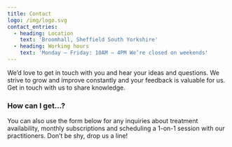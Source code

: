 ```yaml
---
title: Contact
logo: /img/logo.svg
contact_entries:
  - heading: Location
    text: 'Broomhall, Sheffield South Yorkshire'
  - heading: Working hours
    text: 'Monday – Friday: 10AM – 4PM We’re closed on weekends'
---
```

We’d love to get in touch with you and hear your ideas and
questions. We strive to grow and improve constantly and your feedback
is valuable for us. Get in touch with us to share knowledge.

<h3 class="f4 b lh-title mb2">How can I get…?</h3>

You can also use the form below for any inquiries about treatment
availability, monthly subscriptions and scheduling a 1-on-1 session
with our practitioners. Don’t be shy, drop us a line!
